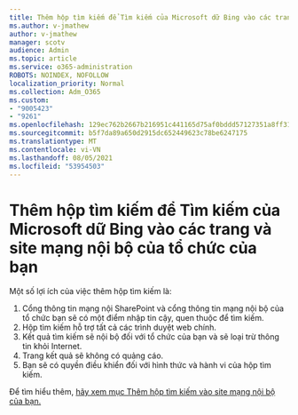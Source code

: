```yaml
---
title: Thêm hộp tìm kiếm để Tìm kiếm của Microsoft dữ Bing vào các trang và site mạng nội bộ của tổ chức của bạn
ms.author: v-jmathew
author: v-jmathew
manager: scotv
audience: Admin
ms.topic: article
ms.service: o365-administration
ROBOTS: NOINDEX, NOFOLLOW
localization_priority: Normal
ms.collection: Adm_O365
ms.custom:
- "9005423"
- "9261"
ms.openlocfilehash: 129ec762b2667b216951c441165d75af0bddd57127351a8ff31fc2793e4479d8
ms.sourcegitcommit: b5f7da89a650d2915dc652449623c78be6247175
ms.translationtype: MT
ms.contentlocale: vi-VN
ms.lasthandoff: 08/05/2021
ms.locfileid: "53954503"
---
```

# <a name="add-a-search-box-for-microsoft-search-in-bing-to-your-organizations-intranet-sites-and-pages"></a>Thêm hộp tìm kiếm để Tìm kiếm của Microsoft dữ Bing vào các trang và site mạng nội bộ của tổ chức của bạn

Một số lợi ích của việc thêm hộp tìm kiếm là:

1. Cổng thông tin mạng nội SharePoint và cổng thông tin mạng nội bộ của tổ chức bạn sẽ có một điểm nhập tin cậy, quen thuộc để tìm kiếm.
2. Hộp tìm kiếm hỗ trợ tất cả các trình duyệt web chính.
3. Kết quả tìm kiếm sẽ nội bộ đối với tổ chức của bạn và sẽ loại trừ thông tin khỏi Internet.
4. Trang kết quả sẽ không có quảng cáo.
5. Bạn sẽ có quyền điều khiển đối với hình thức và hành vi của hộp tìm kiếm.

Để tìm hiểu thêm, [hãy xem mục Thêm hộp tìm kiếm vào site mạng nội bộ của bạn.](https://go.microsoft.com/fwlink/?linkid=2151387)
